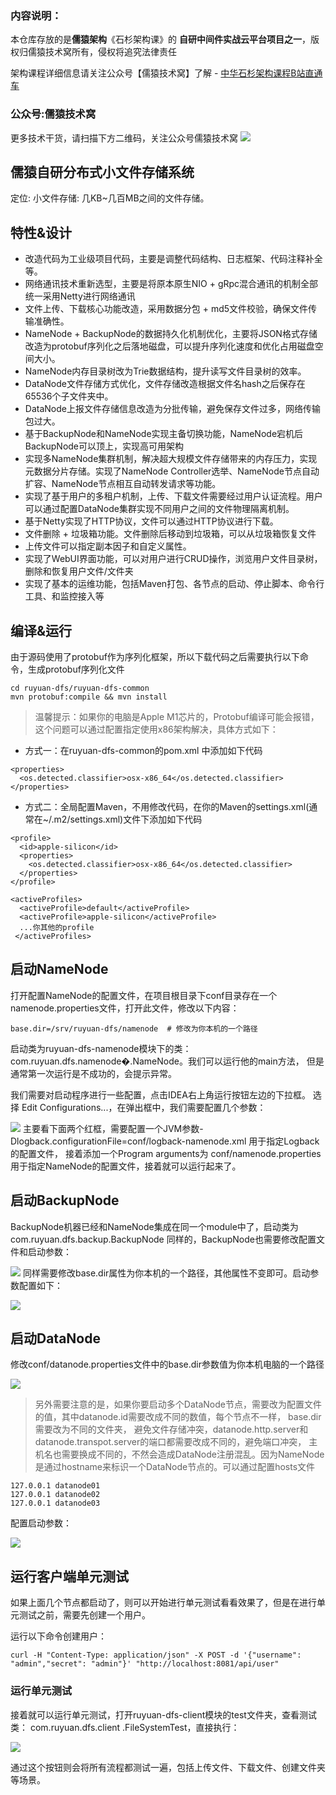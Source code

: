 
### 内容说明：
本仓库存放的是**儒猿架构**《石杉架构课》的 **自研中间件实战云平台项目之一**，版权归儒猿技术窝所有，侵权将追究法律责任

架构课程详细信息请关注公众号【儒猿技术窝】了解 - [中华石杉架构课程B站直通车](https://space.bilibili.com/478364560/channel/detail?cid=155048)

### 公众号:儒猿技术窝

更多技术干货，请扫描下方二维码，关注公众号儒猿技术窝
![](img/ruyuan.jpeg)



## 儒猿自研分布式小文件存储系统


定位: 小文件存储: 几KB~几百MB之间的文件存储。


## 特性&设计


- 改造代码为工业级项目代码，主要是调整代码结构、日志框架、代码注释补全等。
- 网络通讯技术重新选型，主要是将原本原生NIO + gRpc混合通讯的机制全部统一采用Netty进行网络通讯
- 文件上传、下载核心功能改造，采用数据分包 + md5文件校验，确保文件传输准确性。
- NameNode + BackupNode的数据持久化机制优化，主要将JSON格式存储改造为protobuf序列化之后落地磁盘，可以提升序列化速度和优化占用磁盘空间大小。
- NameNode内存目录树改为Trie数据结构，提升读写文件目录树的效率。
- DataNode文件存储方式优化，文件存储改造根据文件名hash之后保存在65536个子文件夹中。
- DataNode上报文件存储信息改造为分批传输，避免保存文件过多，网络传输包过大。
- 基于BackupNode和NameNode实现主备切换功能，NameNode宕机后BackupNode可以顶上，实现高可用架构
- 实现多NameNode集群机制，解决超大规模文件存储带来的内存压力，实现元数据分片存储。实现了NameNode Controller选举、NameNode节点自动扩容、NameNode节点相互自动转发请求等功能。
- 实现了基于用户的多租户机制，上传、下载文件需要经过用户认证流程。用户可以通过配置DataNode集群实现不同用户之间的文件物理隔离机制。
- 基于Netty实现了HTTP协议，文件可以通过HTTP协议进行下载。
- 文件删除 + 垃圾箱功能。文件删除后移动到垃圾箱，可以从垃圾箱恢复文件
- 上传文件可以指定副本因子和自定义属性。
- 实现了WebUI界面功能，可以对用户进行CRUD操作，浏览用户文件目录树，删除和恢复用户文件/文件夹
- 实现了基本的运维功能，包括Maven打包、各节点的启动、停止脚本、命令行工具、和监控接入等



## 编译&运行


由于源码使用了protobuf作为序列化框架，所以下载代码之后需要执行以下命令，生成protobuf序列化文件


```
cd ruyuan-dfs/ruyuan-dfs-common
mvn protobuf:compile && mvn install
```


>  
>  

> 温馨提示：如果你的电脑是Apple M1芯片的，Protobuf编译可能会报错，这个问题可以通过配置指定使用x86架构解决，具体方式如下：



- 方式一：在ruyuan-dfs-common的pom.xml 中添加如下代码



```
<properties>
  <os.detected.classifier>osx-x86_64</os.detected.classifier>
</properties>
```


- 方式二：全局配置Maven，不用修改代码，在你的Maven的settings.xml(通常在~/.m2/settings.xml)文件下添加如下代码



```
<profile>
  <id>apple-silicon</id>
  <properties>
    <os.detected.classifier>osx-x86_64</os.detected.classifier>
  </properties>
</profile>

<activeProfiles>
  <activeProfile>default</activeProfile>
  <activeProfile>apple-silicon</activeProfile>
  ...你其他的profile
 </activeProfiles>
```


## 启动NameNode


打开配置NameNode的配置文件，在项目根目录下conf目录存在一个namenode.properties文件，打开此文件，修改以下内容：


```
base.dir=/srv/ruyuan-dfs/namenode  # 修改为你本机的一个路径
```


启动类为ruyuan-dfs-namenode模块下的类：com.ruyuan.dfs.namenode�.NameNode。我们可以运行他的main方法，
但是通常第一次运行是不成功的，会提示异常。


我们需要对启动程序进行一些配置，点击IDEA右上角运行按钮左边的下拉框。 选择 Edit Configurations...，在弹出框中，我们需要配置几个参数：


![](img/step1.png#id=Ccndh&originalType=binary&ratio=1&status=done&style=none)
主要看下面两个红框，需要配置一个JVM参数-Dlogback.configurationFile=conf/logback-namenode.xml 用于指定Logback的配置文件，
接着添加一个Program arguments为 conf/namenode.properties 用于指定NameNode的配置文件，接着就可以运行起来了。


## 启动BackupNode


BackupNode机器已经和NameNode集成在同一个module中了，启动类为com.ruyuan.dfs.backup.BackupNode
同样的，BackupNode也需要修改配置文件和启动参数：


![](img/step2.png#id=VPTOh&originalType=binary&ratio=1&status=done&style=none)
同样需要修改base.dir属性为你本机的一个路径，其他属性不变即可。启动参数配置如下：


![](img/step3.png#id=jPvcR&originalType=binary&ratio=1&status=done&style=none)


## 启动DataNode


修改conf/datanode.properties文件中的base.dir参数值为你本机电脑的一个路径


![](img/step4.png#id=Jrxgl&originalType=binary&ratio=1&status=done&style=none)


>  
>  

> 另外需要注意的是，如果你要启动多个DataNode节点，需要改为配置文件的值，其中datanode.id需要改成不同的数值，每个节点不一样，
base.dir需要改为不同的文件夹， 避免文件存储冲突，datanode.http.server和datanode.transpot.server的端口都需要改成不同的，避免端口冲突，
主机名也需要换成不同的，不然会造成DataNode注册混乱。因为NameNode是通过hostname来标识一个DataNode节点的。可以通过配置hosts文件



```
127.0.0.1 datanode01
127.0.0.1 datanode02
127.0.0.1 datanode03
```


配置启动参数：


![](img/step5.png#id=Gqbhp&originalType=binary&ratio=1&status=done&style=none)


## 运行客户端单元测试


如果上面几个节点都启动了，则可以开始进行单元测试看看效果了，但是在进行单元测试之前，需要先创建一个用户。


运行以下命令创建用户：


```
curl -H "Content-Type: application/json" -X POST -d '{"username": "admin","secret": "admin"}' "http://localhost:8081/api/user"
```


### 运行单元测试


接着就可以运行单元测试，打开ruyuan-dfs-client模块的test文件夹，查看测试类： com.ruyuan.dfs.client .FileSystemTest，直接执行：


![](img/step6.png#id=jgs9d&originalType=binary&ratio=1&status=done&style=none)


通过这个按钮则会将所有流程都测试一遍，包括上传文件、下载文件、创建文件夹等场景。
